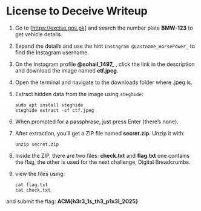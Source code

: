 # License to Deceive Writeup

1. Go to [https://excise.gos.pk] and search the number plate **BMW-123** to get vehicle details.

2. Expand the details and use the hint `Instagram @Lastname_HorsePower_` to find the Instagram username.

3. On the Instagram profile **@sohail_1497_** , click the link in the description and download the image named **ctf.jpeg**.

4. Open the terminal and navigate to the downloads folder where .jpeg is.

5. Extract hidden data from the image using `steghide`:

   ```
   sudo apt install steghide
   steghide extract -sf ctf.jpeg
   ```
   
6. When prompted for a passphrase, just press Enter (there’s none).

7. After extraction, you’ll get a ZIP file named **secret.zip**. Unzip it with:

   ```
   unzip secret.zip
   ```

8. Inside the ZIP, there are two files: **check.txt** and **flag.txt** one contains the flag, the other is used for the next challenge, Digital Breadcrumbs.

9. view the files using:
   ```
   cat flag.txt
   cat check.txt
   ```
 and submit the flag: **ACM{h3r3_1s_th3_p1x3l_2025}**
